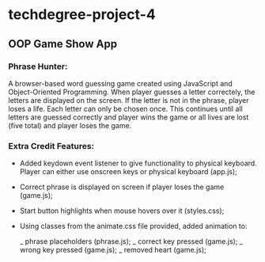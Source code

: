 # techdegree-project-4
 ## OOP Game Show App

 ### Phrase Hunter:

 A browser-based word guessing game created using JavaScript and Object-Oriented Programming. When player guesses a letter correctely, the letters are displayed on the screen. If the letter is not in the phrase, player loses a life. Each letter can only be chosen once. This continues until all letters are guessed correctly and player wins the game or all lives are lost (five total) and player loses the game.

 ### Extra Credit Features:

   * Added keydown event listener to give functionality to physical keyboard. Player can either use onscreen keys or physical keyboard (app.js);

   * Correct phrase is displayed on screen if player loses the game (game.js);

  * Start button highlights when mouse hovers over it (styles.css);

   * Using classes from the animate.css file provided, added animation to:

     _ phrase placeholders (phrase.js);
     _ correct key pressed (game.js);
     _ wrong key pressed (game.js);
    _ removed heart (game.js);
